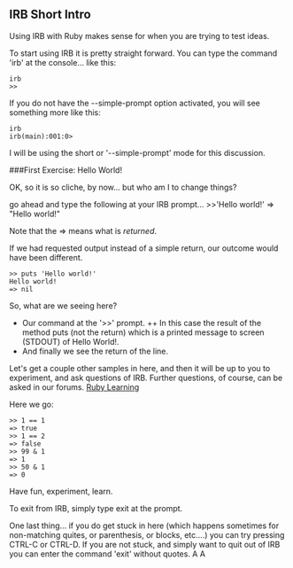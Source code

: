 ## IRB Short Intro

Using IRB with Ruby makes sense for when you are trying to test ideas.

To start using IRB it is pretty straight forward.  You can type the command 'irb' at the console... like this:

    irb
    >>

If you do not have the --simple-prompt option activated, you will see something more like this:

    irb
    irb(main):001:0>

I will be using the short or '--simple-prompt' mode for this discussion.

###First Exercise: Hello World!

OK, so it is so cliche, by now... but who am I to change things?

go ahead and type the following at your IRB prompt...
    >>'Hello world!'
    => "Hello world!"

Note that the => means what is *returned*.

If we had requested output instead of a simple return, our outcome would have been different.

    >> puts 'Hello world!'
    Hello world!
    => nil

So, what are we seeing here?
+ Our command at the '>>' prompt.
++ In this case the result of the method puts (not the return) which is a printed message to screen (STDOUT) of Hello World!.
+ And finally we see the return of the line.

Let's get a couple other samples in here, and then it will be up to you to experiment, and ask questions of IRB.  Further questions, of course, can be asked in our forums. [Ruby Learning](http://rubylearning.org)

Here we go:

    >> 1 == 1
    => true
    >> 1 == 2
    => false
    >> 99 & 1
    => 1
    >> 50 & 1
    => 0

Have fun, experiment, learn.

To exit from IRB, simply type exit at the prompt.
  
One last thing... if you do get stuck in here (which happens sometimes for non-matching quites, or parenthesis, or blocks, etc....) you can try pressing CTRL-C or CTRL-D.  If you are not stuck, and simply want to quit out of IRB you can enter the command 'exit' without quotes.
A
A

